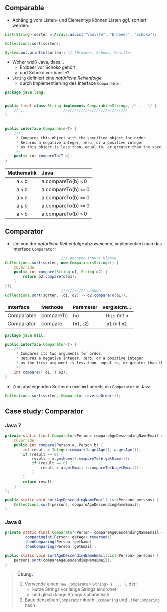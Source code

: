 ## Comparable

- Abhängig vom Listen- und Elementtyp können Listen ggf. sortiert werden:

```java
List<String> sorten = Arrays.asList("Vanille", "Erdbeer", "Schoko");

Collections.sort(sorten);

System.out.println(sorten); // [Erdbeer, Schoko, Vanille]
```

- Woher weiß Java, dass...
  - Erdbeer vor Schoko gehört,
  - und Schoko vor Vanille?
- `String` definiert eine *natürliche Reihenfolge*
  - durch Implementierung des Interface `Comparable`:

```java
package java.lang;


public final class String implements Comparable<String>, /* ... */ {
    // ...                /////////////////////////////
}


public interface Comparable<T> {
    /**
     * Compares this object with the specified object for order.
     * Returns a negative integer, zero, or a positive integer
     * as this object is less than, equal to, or greater than the specified object.
     */
    public int compareTo(T o);
}
```

| Mathematik | Java                  |
| :--------: | :-------------------- |
| a `<` b    | a.compareTo(b) `<`  0 |
| a `≤` b    | a.compareTo(b) `<=` 0 |
| a `=` b    | a.compareTo(b) `==` 0 |
| a `≥` b    | a.compareTo(b) `>=` 0 |
| a `>` b    | a.compareTo(b) `>`  0 |

## Comparator

- Um von der *natürliche Reihenfolge* abzuweichen, implementiert man das Interface `Comparator`:

```java
                         /// anonyme innere Klasse
Collections.sort(sorten, new Comparator<String>() {
    @Override
    public int compare(String o1, String o2) {
        return o2.compareTo(o1);
    }
});
                         /////////// Lambda
Collections.sort(sorten, (o1, o2) -> o2.compareTo(o1));
```

| Interface  | Methode   | Parameter    | vergleicht...  |
| :--------- | :-------- | :----------- | :------------: |
| Comparable | compareTo | (`o`)        | `this` mit `o` |
| Comparator | compare   | (`o1`, `o2`) | `o1` mit `o2`  |

```java
package java.util;

public interface Comparator<T> {
    /**
     * Compares its two arguments for order.
     * Returns a negative integer, zero, or a positive integer
     * as the first argument is less than, equal to, or greater than the second.
     */
    int compare(T o1, T o2);
}
```

- Zum absteigenden Sortieren existiert bereits ein `Comparator` in Java:

```java
Collections.sort(sorten, Comparator.reverseOrder());
```

## Case study: Comparator

### Java 7

```java
private static final Comparator<Person> compareAgeDescendingNameEmail = new Comparator<>() {
    @Override
    public int compare(Person a, Person b) {
        int result = Integer.compare(b.getAge(), a.getAge());
        if (result == 0) {
            result = a.getName().compareTo(b.getName());
            if (result == 0) {
                result = a.getEmail().compareTo(b.getEmail());
            }
        }
        return result;
    }
};

public static void sortAgeDescendingNameEmail(List<Person> persons) {
    Collections.sort(persons, compareAgeDescendingNameEmail);
}
```

### Java 8

```java
private static final Comparator<Person> compareAgeDescendingNameEmail = Comparator
        .comparingInt(Person::getAge).reversed()
        .thenComparing(Person::getName)
        .thenComparing(Person::getEmail);

public static void sortAgeDescendingNameEmail(List<Person> persons) {
    persons.sort(compareAgeDescendingNameEmail);
}
```

> **Übung:**
> 1. Verwende einen `new Comparator<String> { ... }`, der:
>    - kurze Strings vor lange Strings einordnet
>    - und gleich lange Strings alphabetisch
> 2. Baue denselben `Comparator` durch `.comparing` und `.thenComparing` nach
